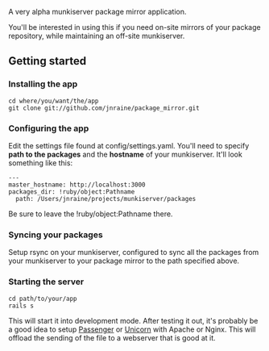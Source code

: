 A very alpha munkiserver package mirror application.

You'll be interested in using this if you need on-site mirrors of your package repository, while maintaining an off-site munkiserver.

## Getting started ##

### Installing the app ###

```
cd where/you/want/the/app
git clone git://github.com/jnraine/package_mirror.git
```

### Configuring the app ###

Edit the settings file found at config/settings.yaml.  You'll need to specify **path to the packages** and the **hostname** of your munkiserver.  It'll look something like this:

```
---
master_hostname: http://localhost:3000
packages_dir: !ruby/object:Pathname 
  path: /Users/jnraine/projects/munkiserver/packages
```

Be sure to leave the !ruby/object:Pathname there.

### Syncing your packages ###

Setup rsync on your munkiserver, configured to sync all the packages from your munkiserver to your package mirror to the path specified above.

### Starting the server ###

```
cd path/to/your/app
rails s
```

This will start it into development mode.  After testing it out, it's probably be a good idea to setup [Passenger](http://www.modrails.com/) or [Unicorn](http://unicorn.bogomips.org/) with Apache or Nginx.  This will offload the sending of the file to a webserver that is good at it.